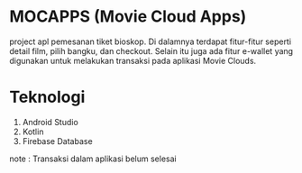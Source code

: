 # MOCAPPS (Movie Cloud Apps)
project apl pemesanan tiket bioskop. Di dalamnya terdapat fitur-fitur seperti detail film, pilih bangku, dan checkout.  Selain itu juga ada fitur e-wallet yang digunakan untuk melakukan transaksi pada aplikasi Movie Clouds. 

# Teknologi
1. Android Studio
2. Kotlin
3. Firebase Database

note : Transaksi dalam aplikasi belum selesai
